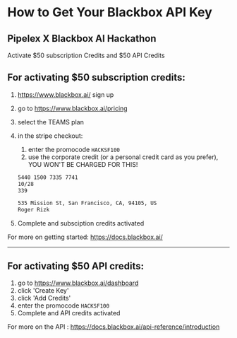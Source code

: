 # How to Get Your Blackbox API Key

## Pipelex X Blackbox AI Hackathon

Activate $50 subscription Credits and $50 API Credits

## For activating $50 subscription credits:

1. https://www.blackbox.ai/ sign up
2. go to https://www.blackbox.ai/pricing
3. select the TEAMS plan
4. in the stripe checkout:
    1. enter the promocode `HACKSF100`
    2. use the corporate credit  (or a personal credit card as you prefer), YOU WON'T BE CHARGED FOR THIS!
    
    ```markdown
    5440 1500 7335 7741
    10/28
    339
    
    535 Mission St, San Francisco, CA, 94105, US
    Roger Rizk
    ```
    
5. Complete and subsciption credits activated

For more on getting started: https://docs.blackbox.ai/

---

## For activating $50 API credits:

1. go to https://www.blackbox.ai/dashboard
2. click 'Create Key'
3. click 'Add Credits'
4. enter the promocode `HACKSF100`
5. Complete and API credits activated

For more on the API : https://docs.blackbox.ai/api-reference/introduction

